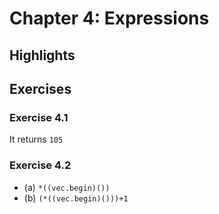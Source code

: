 # Chapter 4: Expressions

## Highlights

## Exercises

### Exercise 4.1

It returns `105`

### Exercise 4.2

* (a) `*((vec.begin)())`
* (b) `(*((vec.begin)()))+1`
